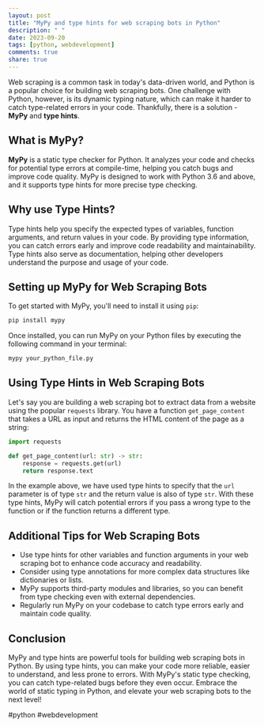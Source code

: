 ```yaml
---
layout: post
title: "MyPy and type hints for web scraping bots in Python"
description: " "
date: 2023-09-20
tags: [python, webdevelopment]
comments: true
share: true
---
```


Web scraping is a common task in today's data-driven world, and Python is a popular choice for building web scraping bots. One challenge with Python, however, is its dynamic typing nature, which can make it harder to catch type-related errors in your code. Thankfully, there is a solution - **MyPy** and **type hints**.

## What is MyPy?

**MyPy** is a static type checker for Python. It analyzes your code and checks for potential type errors at compile-time, helping you catch bugs and improve code quality. MyPy is designed to work with Python 3.6 and above, and it supports type hints for more precise type checking.

## Why use Type Hints?

Type hints help you specify the expected types of variables, function arguments, and return values in your code. By providing type information, you can catch errors early and improve code readability and maintainability. Type hints also serve as documentation, helping other developers understand the purpose and usage of your code.

## Setting up MyPy for Web Scraping Bots

To get started with MyPy, you'll need to install it using `pip`:

```python
pip install mypy
```

Once installed, you can run MyPy on your Python files by executing the following command in your terminal:

```python
mypy your_python_file.py
```

## Using Type Hints in Web Scraping Bots

Let's say you are building a web scraping bot to extract data from a website using the popular `requests` library. You have a function `get_page_content` that takes a URL as input and returns the HTML content of the page as a string:

```python
import requests

def get_page_content(url: str) -> str:
    response = requests.get(url)
    return response.text
```

In the example above, we have used type hints to specify that the `url` parameter is of type `str` and the return value is also of type `str`. With these type hints, MyPy will catch potential errors if you pass a wrong type to the function or if the function returns a different type.

## Additional Tips for Web Scraping Bots

- Use type hints for other variables and function arguments in your web scraping bot to enhance code accuracy and readability.
- Consider using type annotations for more complex data structures like dictionaries or lists.
- MyPy supports third-party modules and libraries, so you can benefit from type checking even with external dependencies.
- Regularly run MyPy on your codebase to catch type errors early and maintain code quality.

## Conclusion

MyPy and type hints are powerful tools for building web scraping bots in Python. By using type hints, you can make your code more reliable, easier to understand, and less prone to errors. With MyPy's static type checking, you can catch type-related bugs before they even occur. Embrace the world of static typing in Python, and elevate your web scraping bots to the next level!

#python #webdevelopment